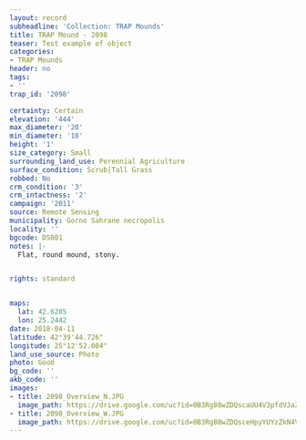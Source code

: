 ```yaml
---
layout: record
subheadline: 'Collection: TRAP Mounds'
title: TRAP Mound - 2098
teaser: Test example of object
categories:
- TRAP Mounds
header: no
tags:
- ''
trap_id: '2098'

certainty: Certain
elevation: '444'
max_diameter: '20'
min_diameter: '18'
height: '1'
size_category: Small
surrounding_land_use: Perennial Agriculture
surface_condition: Scrub|Tall Grass
robbed: No
crm_condition: '3'
crm_intactness: '2'
campaign: '2011'
source: Remote Sensing
municipality: Gorno Sahrane necropolis
locality: ''
bgcode: DS001
notes: |-
  Flat, round mound, stony.


rights: standard


maps:
  lat: 42.6285
  lon: 25.2442
date: 2018-04-11
latitude: 42°39'44.726"
longitude: 25°12'52.084"
land_use_source: Photo
photo: Good
bg_code: ''
akb_code: ''
images:
- title: 2098_Overview_N.JPG
  image_path: https://drive.google.com/uc?id=0B3Rg88wZDQscaUU4V3pfdVJaZjg
- title: 2098_Overview_W.JPG
  image_path: https://drive.google.com/uc?id=0B3Rg88wZDQsceHpyYUYzZkN4VkE
---
```

